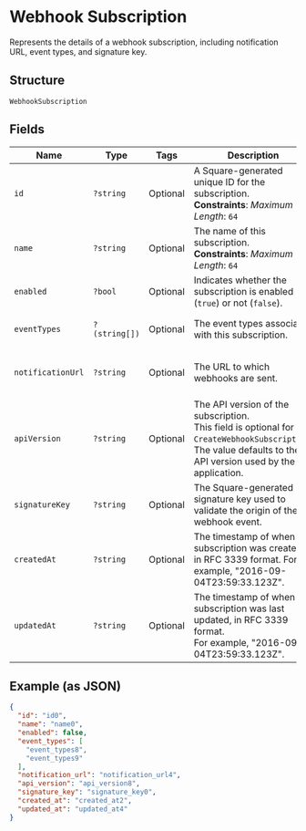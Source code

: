 
# Webhook Subscription

Represents the details of a webhook subscription, including notification URL,
event types, and signature key.

## Structure

`WebhookSubscription`

## Fields

| Name | Type | Tags | Description | Getter | Setter |
|  --- | --- | --- | --- | --- | --- |
| `id` | `?string` | Optional | A Square-generated unique ID for the subscription.<br>**Constraints**: *Maximum Length*: `64` | getId(): ?string | setId(?string id): void |
| `name` | `?string` | Optional | The name of this subscription.<br>**Constraints**: *Maximum Length*: `64` | getName(): ?string | setName(?string name): void |
| `enabled` | `?bool` | Optional | Indicates whether the subscription is enabled (`true`) or not (`false`). | getEnabled(): ?bool | setEnabled(?bool enabled): void |
| `eventTypes` | `?(string[])` | Optional | The event types associated with this subscription. | getEventTypes(): ?array | setEventTypes(?array eventTypes): void |
| `notificationUrl` | `?string` | Optional | The URL to which webhooks are sent. | getNotificationUrl(): ?string | setNotificationUrl(?string notificationUrl): void |
| `apiVersion` | `?string` | Optional | The API version of the subscription.<br>This field is optional for `CreateWebhookSubscription`.<br>The value defaults to the API version used by the application. | getApiVersion(): ?string | setApiVersion(?string apiVersion): void |
| `signatureKey` | `?string` | Optional | The Square-generated signature key used to validate the origin of the webhook event. | getSignatureKey(): ?string | setSignatureKey(?string signatureKey): void |
| `createdAt` | `?string` | Optional | The timestamp of when the subscription was created, in RFC 3339 format. For example, "2016-09-04T23:59:33.123Z". | getCreatedAt(): ?string | setCreatedAt(?string createdAt): void |
| `updatedAt` | `?string` | Optional | The timestamp of when the subscription was last updated, in RFC 3339 format.<br>For example, "2016-09-04T23:59:33.123Z". | getUpdatedAt(): ?string | setUpdatedAt(?string updatedAt): void |

## Example (as JSON)

```json
{
  "id": "id0",
  "name": "name0",
  "enabled": false,
  "event_types": [
    "event_types8",
    "event_types9"
  ],
  "notification_url": "notification_url4",
  "api_version": "api_version8",
  "signature_key": "signature_key0",
  "created_at": "created_at2",
  "updated_at": "updated_at4"
}
```

